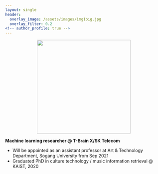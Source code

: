 ```yaml
---
layout: single
header: 
  overlay_image: /assets/images/img1big.jpg
  overlay_filter: 0.2
<!-- author_profile: true -->
---
```

<figure> 
 <img src="{{ site.url }}{{ site.baseurl }}/assets/images/dasaem_jeong_profile.jpeg" style="margin:auto; width:300px;display:block">
<!--   <figcaption><italic>Me giving speech as a student representative in the Commemoration of the 49th Anniversary of KAIST</italic></figcaption> -->
</figure> 

<!-- <br> -->

<!-- ![]({{ site.url }}{{ site.baseurl }}/assets/images/dasaem_jeong_profile.jpeg) -->
<!-- {: .half} -->
<!-- <font size="2"><center>Me giving speech as a student representative in the Commemoration of the 49th Anniversary of KAIST </center> </font> -->


**Machine learning researcher @ T-Brain X/SK Telecom**
- Will be appointed as an assistant professor at Art & Technology Department, Sogang University from Sep 2021
- Graduated PhD in culture technology / music information retrieval  @ KAIST, 2020


<!-- ### Research interests
- modeling expressive piano performance (aka AI Pianist)
- music visualizaiton 
- deep learning for creativity
- performance analysis 
- classical music -->